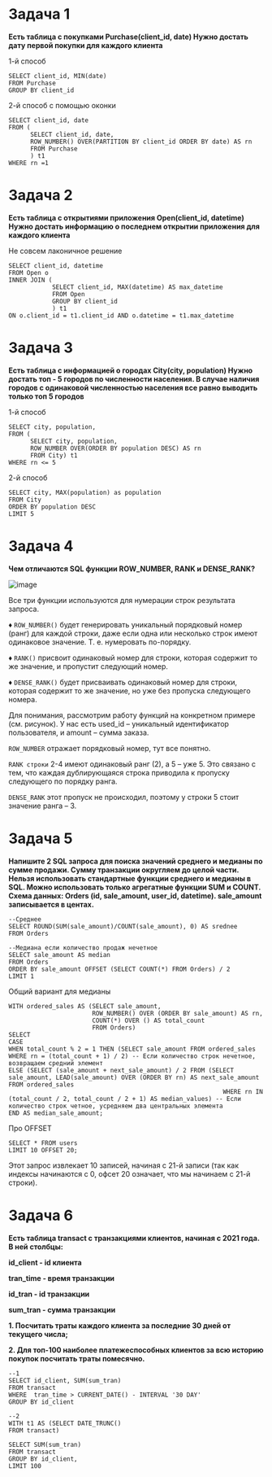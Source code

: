 # Задача 1

**Есть таблица с покупками Purchase(client_id, date)
Нужно достать дату первой покупки для каждого клиента**

1-й способ

```
SELECT client_id, MIN(date) 
FROM Purchase
GROUP BY client_id
```

2-й способ с помощью оконки

```
SELECT client_id, date
FROM (
      SELECT client_id, date,
      ROW_NUMBER() OVER(PARTITION BY client_id ORDER BY date) AS rn
      FROM Purchase
      ) t1
WHERE rn =1
```

# Задача 2

**Есть таблица с открытиями приложения Open(client_id, datetime)
Нужно достать информацию о последнем открытии приложения для каждого клиента**

Не совсем лаконичное решение

```
SELECT client_id, datetime
FROM Open o
INNER JOIN (
            SELECT client_id, MAX(datetime) AS max_datetime
            FROM Open
            GROUP BY client_id  
            ) t1
ON o.client_id = t1.client_id AND o.datetime = t1.max_datetime
```

# Задача 3

**Есть таблица с информацией о городах City(city, population)
Нужно достать топ - 5 городов по численности населения. В случае наличия городов с одинаковой численностью населения все равно выводить только топ 5 городов**

1-й способ

```
SELECT city, population,
FROM (
      SELECT city, population,
      ROW_NUMBER OVER(ORDER BY population DESC) AS rn
      FROM City) t1
WHERE rn <= 5
```

2-й способ

```
SELECT city, MAX(population) as population
FROM City
ORDER BY population DESC
LIMIT 5
```

# Задача 4

**Чем отличаются SQL функции ROW_NUMBER, RANK и DENSE_RANK?**

![image](https://github.com/user-attachments/assets/1158be16-78ce-4958-a7f1-8d2e22b1bc3e)

Все три функции используются для нумерации строк результата запроса.

♦️ ```ROW_NUMBER()``` будет генерировать уникальный порядковый номер (ранг) для каждой строки, даже если одна или несколько строк имеют одинаковое значение. Т. е. нумеровать по-порядку.

♦️ ```RANK()``` присвоит одинаковый номер для строки, которая содержит то же значение, и пропустит следующий номер.

♦️ ```DENSE_RANK()``` будет присваивать одинаковый номер для строки, которая содержит то же значение, но уже без пропуска следующего номера.

Для понимания, рассмотрим работу функций на конкретном примере (см. рисунок). У нас есть used_id – уникальный идентификатор пользователя, и amount – сумма заказа. 

```ROW_NUMBER``` отражает порядковый номер, тут все понятно. 

```RANK строки``` 2-4 имеют одинаковый ранг (2), а 5 – уже 5. Это связано с тем, что каждая дублирующаяся строка приводила к пропуску следующего по порядку ранга. 

```DENSE_RANK``` этот пропуск не происходил, поэтому у строки 5 стоит значение ранга – 3.

# Задача 5

**Напишите 2 SQL запроса для поиска значений среднего и медианы по сумме продажи. Сумму транзакции округляем до целой части. Нельзя использовать стандартные функции среднего и медианы в SQL. Можно использовать только агрегатные функции SUM и COUNT. Схема данных: Orders (id, sale_amount, user_id, datetime). sale_amount записывается в центах.**

```
--Среднее
SELECT ROUND(SUM(sale_amount)/COUNT(sale_amount), 0) AS srednee
FROM Orders

--Медиана если количество продаж нечетное
SELECT sale_amount AS median
FROM Orders
ORDER BY sale_amount OFFSET (SELECT COUNT(*) FROM Orders) / 2
LIMIT 1 
```

Общий вариант для медианы

```
WITH ordered_sales AS (SELECT sale_amount,
                       ROW_NUMBER() OVER (ORDER BY sale_amount) AS rn,
                       COUNT(*) OVER () AS total_count
                       FROM Orders)
SELECT 
CASE 
WHEN total_count % 2 = 1 THEN (SELECT sale_amount FROM ordered_sales WHERE rn = (total_count + 1) / 2) -- Если количество строк нечетное, возвращаем средний элемент
ELSE (SELECT (sale_amount + next_sale_amount) / 2 FROM (SELECT sale_amount, LEAD(sale_amount) OVER (ORDER BY rn) AS next_sale_amount FROM ordered_sales
                                                           WHERE rn IN (total_count / 2, total_count / 2 + 1) AS median_values) -- Если количество строк четное, усредняем два центральных элемента
END AS median_sale_amount;
```

Про OFFSET

```
SELECT * FROM users
LIMIT 10 OFFSET 20;
```
Этот запрос извлекает 10 записей, начиная с 21-й записи (так как индексы начинаются с 0, офсет 20 означает, что мы начинаем с 21-й строки).

# Задача 6

**Есть таблица transact с транзакциями клиентов, начиная с 2021 года. В ней столбцы:** 

**id_client - id клиента** 

**tran_time - время транзакции**

**id_tran - id транзакции**

**sum_tran - сумма транзакции**

**1. Посчитать траты каждого клиента за последние 30 дней от текущего числа;**

**2. Для топ-100 наиболее платежеспособных клиентов за всю историю покупок посчитать траты помесячно.**

```
--1
SELECT id_client, SUM(sum_tran)
FROM transact
WHERE  tran_time > CURRENT_DATE() - INTERVAL '30 DAY'
GROUP BY id_client
```

```
--2
WITH t1 AS (SELECT DATE_TRUNC()
FROM transact)

SELECT SUM(sum_tran)
FROM transact
GROUP BY id_client, 
LIMIT 100
```

